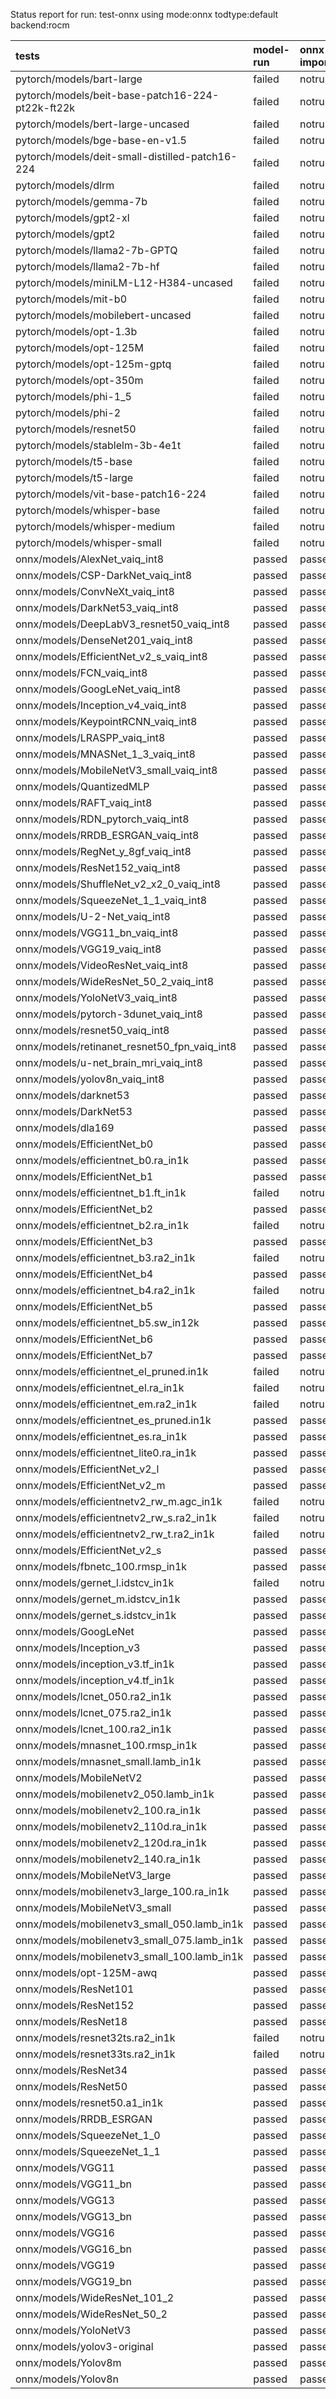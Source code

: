 Status report for run: test-onnx using mode:onnx todtype:default backend:rocm

| tests                                            | model-run   | onnx-import   | torch-mlir   | iree-compile   | inference   |
|:-------------------------------------------------|:------------|:--------------|:-------------|:---------------|:------------|
| pytorch/models/bart-large                        | failed      | notrun        | notrun       | notrun         | notrun      |
| pytorch/models/beit-base-patch16-224-pt22k-ft22k | failed      | notrun        | notrun       | notrun         | notrun      |
| pytorch/models/bert-large-uncased                | failed      | notrun        | notrun       | notrun         | notrun      |
| pytorch/models/bge-base-en-v1.5                  | failed      | notrun        | notrun       | notrun         | notrun      |
| pytorch/models/deit-small-distilled-patch16-224  | failed      | notrun        | notrun       | notrun         | notrun      |
| pytorch/models/dlrm                              | failed      | notrun        | notrun       | notrun         | notrun      |
| pytorch/models/gemma-7b                          | failed      | notrun        | notrun       | notrun         | notrun      |
| pytorch/models/gpt2-xl                           | failed      | notrun        | notrun       | notrun         | notrun      |
| pytorch/models/gpt2                              | failed      | notrun        | notrun       | notrun         | notrun      |
| pytorch/models/llama2-7b-GPTQ                    | failed      | notrun        | notrun       | notrun         | notrun      |
| pytorch/models/llama2-7b-hf                      | failed      | notrun        | notrun       | notrun         | notrun      |
| pytorch/models/miniLM-L12-H384-uncased           | failed      | notrun        | notrun       | notrun         | notrun      |
| pytorch/models/mit-b0                            | failed      | notrun        | notrun       | notrun         | notrun      |
| pytorch/models/mobilebert-uncased                | failed      | notrun        | notrun       | notrun         | notrun      |
| pytorch/models/opt-1.3b                          | failed      | notrun        | notrun       | notrun         | notrun      |
| pytorch/models/opt-125M                          | failed      | notrun        | notrun       | notrun         | notrun      |
| pytorch/models/opt-125m-gptq                     | failed      | notrun        | notrun       | notrun         | notrun      |
| pytorch/models/opt-350m                          | failed      | notrun        | notrun       | notrun         | notrun      |
| pytorch/models/phi-1_5                           | failed      | notrun        | notrun       | notrun         | notrun      |
| pytorch/models/phi-2                             | failed      | notrun        | notrun       | notrun         | notrun      |
| pytorch/models/resnet50                          | failed      | notrun        | notrun       | notrun         | notrun      |
| pytorch/models/stablelm-3b-4e1t                  | failed      | notrun        | notrun       | notrun         | notrun      |
| pytorch/models/t5-base                           | failed      | notrun        | notrun       | notrun         | notrun      |
| pytorch/models/t5-large                          | failed      | notrun        | notrun       | notrun         | notrun      |
| pytorch/models/vit-base-patch16-224              | failed      | notrun        | notrun       | notrun         | notrun      |
| pytorch/models/whisper-base                      | failed      | notrun        | notrun       | notrun         | notrun      |
| pytorch/models/whisper-medium                    | failed      | notrun        | notrun       | notrun         | notrun      |
| pytorch/models/whisper-small                     | failed      | notrun        | notrun       | notrun         | notrun      |
| onnx/models/AlexNet_vaiq_int8                    | passed      | passed        | notrun       | passed         | passed      |
| onnx/models/CSP-DarkNet_vaiq_int8                | passed      | passed        | notrun       | passed         | mismatch    |
| onnx/models/ConvNeXt_vaiq_int8                   | passed      | passed        | notrun       | failed         | notrun      |
| onnx/models/DarkNet53_vaiq_int8                  | passed      | passed        | notrun       | passed         | passed      |
| onnx/models/DeepLabV3_resnet50_vaiq_int8         | passed      | passed        | notrun       | failed         | notrun      |
| onnx/models/DenseNet201_vaiq_int8                | passed      | passed        | notrun       | passed         | passed      |
| onnx/models/EfficientNet_v2_s_vaiq_int8          | passed      | passed        | notrun       | passed         | passed      |
| onnx/models/FCN_vaiq_int8                        | passed      | passed        | notrun       | passed         | passed      |
| onnx/models/GoogLeNet_vaiq_int8                  | passed      | passed        | notrun       | passed         | passed      |
| onnx/models/Inception_v4_vaiq_int8               | passed      | passed        | notrun       | passed         | failed      |
| onnx/models/KeypointRCNN_vaiq_int8               | passed      | passed        | notrun       | failed         | notrun      |
| onnx/models/LRASPP_vaiq_int8                     | passed      | passed        | notrun       | failed         | notrun      |
| onnx/models/MNASNet_1_3_vaiq_int8                | passed      | passed        | notrun       | passed         | passed      |
| onnx/models/MobileNetV3_small_vaiq_int8          | passed      | passed        | notrun       | passed         | passed      |
| onnx/models/QuantizedMLP                         | passed      | passed        | notrun       | passed         | passed      |
| onnx/models/RAFT_vaiq_int8                       | passed      | passed        | notrun       | passed         | failed      |
| onnx/models/RDN_pytorch_vaiq_int8                | passed      | passed        | notrun       | passed         | mismatch    |
| onnx/models/RRDB_ESRGAN_vaiq_int8                | passed      | passed        | notrun       | passed         | mismatch    |
| onnx/models/RegNet_y_8gf_vaiq_int8               | passed      | passed        | notrun       | passed         | passed      |
| onnx/models/ResNet152_vaiq_int8                  | passed      | passed        | notrun       | passed         | passed      |
| onnx/models/ShuffleNet_v2_x2_0_vaiq_int8         | passed      | passed        | notrun       | passed         | passed      |
| onnx/models/SqueezeNet_1_1_vaiq_int8             | passed      | passed        | notrun       | passed         | mismatch    |
| onnx/models/U-2-Net_vaiq_int8                    | passed      | passed        | notrun       | failed         | notrun      |
| onnx/models/VGG11_bn_vaiq_int8                   | passed      | passed        | notrun       | passed         | passed      |
| onnx/models/VGG19_vaiq_int8                      | passed      | passed        | notrun       | passed         | passed      |
| onnx/models/VideoResNet_vaiq_int8                | passed      | passed        | notrun       | passed         | passed      |
| onnx/models/WideResNet_50_2_vaiq_int8            | passed      | passed        | notrun       | passed         | passed      |
| onnx/models/YoloNetV3_vaiq_int8                  | passed      | passed        | notrun       | passed         | mismatch    |
| onnx/models/pytorch-3dunet_vaiq_int8             | passed      | passed        | notrun       | passed         | mismatch    |
| onnx/models/resnet50_vaiq_int8                   | passed      | passed        | notrun       | passed         | passed      |
| onnx/models/retinanet_resnet50_fpn_vaiq_int8     | passed      | passed        | notrun       | failed         | notrun      |
| onnx/models/u-net_brain_mri_vaiq_int8            | passed      | passed        | notrun       | passed         | mismatch    |
| onnx/models/yolov8n_vaiq_int8                    | passed      | passed        | notrun       | passed         | passed      |
| onnx/models/darknet53                            | passed      | passed        | notrun       | passed         | passed      |
| onnx/models/DarkNet53                            | passed      | passed        | notrun       | passed         | passed      |
| onnx/models/dla169                               | passed      | passed        | notrun       | passed         | passed      |
| onnx/models/EfficientNet_b0                      | passed      | passed        | notrun       | failed         | notrun      |
| onnx/models/efficientnet_b0.ra_in1k              | passed      | passed        | notrun       | failed         | notrun      |
| onnx/models/EfficientNet_b1                      | passed      | passed        | notrun       | passed         | mismatch    |
| onnx/models/efficientnet_b1.ft_in1k              | failed      | notrun        | notrun       | notrun         | notrun      |
| onnx/models/EfficientNet_b2                      | passed      | passed        | notrun       | failed         | notrun      |
| onnx/models/efficientnet_b2.ra_in1k              | failed      | notrun        | notrun       | notrun         | notrun      |
| onnx/models/EfficientNet_b3                      | passed      | passed        | notrun       | failed         | notrun      |
| onnx/models/efficientnet_b3.ra2_in1k             | failed      | notrun        | notrun       | notrun         | notrun      |
| onnx/models/EfficientNet_b4                      | passed      | passed        | notrun       | failed         | notrun      |
| onnx/models/efficientnet_b4.ra2_in1k             | failed      | notrun        | notrun       | notrun         | notrun      |
| onnx/models/EfficientNet_b5                      | passed      | passed        | notrun       | passed         | mismatch    |
| onnx/models/efficientnet_b5.sw_in12k             | passed      | passed        | notrun       | failed         | notrun      |
| onnx/models/EfficientNet_b6                      | passed      | passed        | notrun       | passed         | mismatch    |
| onnx/models/EfficientNet_b7                      | passed      | passed        | notrun       | passed         | mismatch    |
| onnx/models/efficientnet_el_pruned.in1k          | failed      | notrun        | notrun       | notrun         | notrun      |
| onnx/models/efficientnet_el.ra_in1k              | failed      | notrun        | notrun       | notrun         | notrun      |
| onnx/models/efficientnet_em.ra2_in1k             | failed      | notrun        | notrun       | notrun         | notrun      |
| onnx/models/efficientnet_es_pruned.in1k          | passed      | passed        | notrun       | passed         | passed      |
| onnx/models/efficientnet_es.ra_in1k              | passed      | passed        | notrun       | passed         | passed      |
| onnx/models/efficientnet_lite0.ra_in1k           | passed      | passed        | notrun       | passed         | passed      |
| onnx/models/EfficientNet_v2_l                    | passed      | passed        | notrun       | passed         | failed      |
| onnx/models/EfficientNet_v2_m                    | passed      | passed        | notrun       | passed         | mismatch    |
| onnx/models/efficientnetv2_rw_m.agc_in1k         | failed      | notrun        | notrun       | notrun         | notrun      |
| onnx/models/efficientnetv2_rw_s.ra2_in1k         | failed      | notrun        | notrun       | notrun         | notrun      |
| onnx/models/efficientnetv2_rw_t.ra2_in1k         | failed      | notrun        | notrun       | notrun         | notrun      |
| onnx/models/EfficientNet_v2_s                    | passed      | passed        | notrun       | passed         | mismatch    |
| onnx/models/fbnetc_100.rmsp_in1k                 | passed      | passed        | notrun       | passed         | passed      |
| onnx/models/gernet_l.idstcv_in1k                 | failed      | notrun        | notrun       | notrun         | notrun      |
| onnx/models/gernet_m.idstcv_in1k                 | passed      | passed        | notrun       | passed         | passed      |
| onnx/models/gernet_s.idstcv_in1k                 | passed      | passed        | notrun       | passed         | passed      |
| onnx/models/GoogLeNet                            | passed      | passed        | notrun       | failed         | notrun      |
| onnx/models/Inception_v3                         | passed      | passed        | notrun       | failed         | notrun      |
| onnx/models/inception_v3.tf_in1k                 | passed      | passed        | notrun       | failed         | notrun      |
| onnx/models/inception_v4.tf_in1k                 | passed      | passed        | notrun       | failed         | notrun      |
| onnx/models/lcnet_050.ra2_in1k                   | passed      | passed        | notrun       | passed         | mismatch    |
| onnx/models/lcnet_075.ra2_in1k                   | passed      | passed        | notrun       | passed         | mismatch    |
| onnx/models/lcnet_100.ra2_in1k                   | passed      | passed        | notrun       | passed         | mismatch    |
| onnx/models/mnasnet_100.rmsp_in1k                | passed      | passed        | notrun       | passed         | passed      |
| onnx/models/mnasnet_small.lamb_in1k              | passed      | passed        | notrun       | failed         | notrun      |
| onnx/models/MobileNetV2                          | passed      | passed        | notrun       | failed         | notrun      |
| onnx/models/mobilenetv2_050.lamb_in1k            | passed      | passed        | notrun       | passed         | passed      |
| onnx/models/mobilenetv2_100.ra_in1k              | passed      | passed        | notrun       | passed         | passed      |
| onnx/models/mobilenetv2_110d.ra_in1k             | passed      | passed        | notrun       | passed         | passed      |
| onnx/models/mobilenetv2_120d.ra_in1k             | passed      | passed        | notrun       | passed         | passed      |
| onnx/models/mobilenetv2_140.ra_in1k              | passed      | passed        | notrun       | passed         | passed      |
| onnx/models/MobileNetV3_large                    | passed      | passed        | notrun       | passed         | mismatch    |
| onnx/models/mobilenetv3_large_100.ra_in1k        | passed      | passed        | notrun       | failed         | notrun      |
| onnx/models/MobileNetV3_small                    | passed      | passed        | notrun       | passed         | mismatch    |
| onnx/models/mobilenetv3_small_050.lamb_in1k      | passed      | passed        | notrun       | failed         | notrun      |
| onnx/models/mobilenetv3_small_075.lamb_in1k      | passed      | passed        | notrun       | failed         | notrun      |
| onnx/models/mobilenetv3_small_100.lamb_in1k      | passed      | passed        | notrun       | failed         | notrun      |
| onnx/models/opt-125M-awq                         | passed      | passed        | notrun       | failed         | notrun      |
| onnx/models/ResNet101                            | passed      | passed        | notrun       | failed         | notrun      |
| onnx/models/ResNet152                            | passed      | passed        | notrun       | failed         | notrun      |
| onnx/models/ResNet18                             | passed      | passed        | notrun       | failed         | notrun      |
| onnx/models/resnet32ts.ra2_in1k                  | failed      | notrun        | notrun       | notrun         | notrun      |
| onnx/models/resnet33ts.ra2_in1k                  | failed      | notrun        | notrun       | notrun         | notrun      |
| onnx/models/ResNet34                             | passed      | passed        | notrun       | failed         | notrun      |
| onnx/models/ResNet50                             | passed      | passed        | notrun       | failed         | notrun      |
| onnx/models/resnet50.a1_in1k                     | passed      | passed        | notrun       | failed         | notrun      |
| onnx/models/RRDB_ESRGAN                          | passed      | passed        | notrun       | passed         | passed      |
| onnx/models/SqueezeNet_1_0                       | passed      | passed        | notrun       | failed         | notrun      |
| onnx/models/SqueezeNet_1_1                       | passed      | passed        | notrun       | failed         | notrun      |
| onnx/models/VGG11                                | passed      | passed        | notrun       | failed         | notrun      |
| onnx/models/VGG11_bn                             | passed      | passed        | notrun       | failed         | notrun      |
| onnx/models/VGG13                                | passed      | passed        | notrun       | failed         | notrun      |
| onnx/models/VGG13_bn                             | passed      | passed        | notrun       | failed         | notrun      |
| onnx/models/VGG16                                | passed      | passed        | notrun       | failed         | notrun      |
| onnx/models/VGG16_bn                             | passed      | passed        | notrun       | failed         | notrun      |
| onnx/models/VGG19                                | passed      | passed        | notrun       | failed         | notrun      |
| onnx/models/VGG19_bn                             | passed      | passed        | notrun       | failed         | notrun      |
| onnx/models/WideResNet_101_2                     | passed      | passed        | notrun       | failed         | notrun      |
| onnx/models/WideResNet_50_2                      | passed      | passed        | notrun       | failed         | notrun      |
| onnx/models/YoloNetV3                            | passed      | passed        | notrun       | failed         | notrun      |
| onnx/models/yolov3-original                      | passed      | passed        | notrun       | failed         | notrun      |
| onnx/models/Yolov8m                              | passed      | passed        | notrun       | failed         | notrun      |
| onnx/models/Yolov8n                              | passed      | passed        | notrun       | failed         | notrun      |
